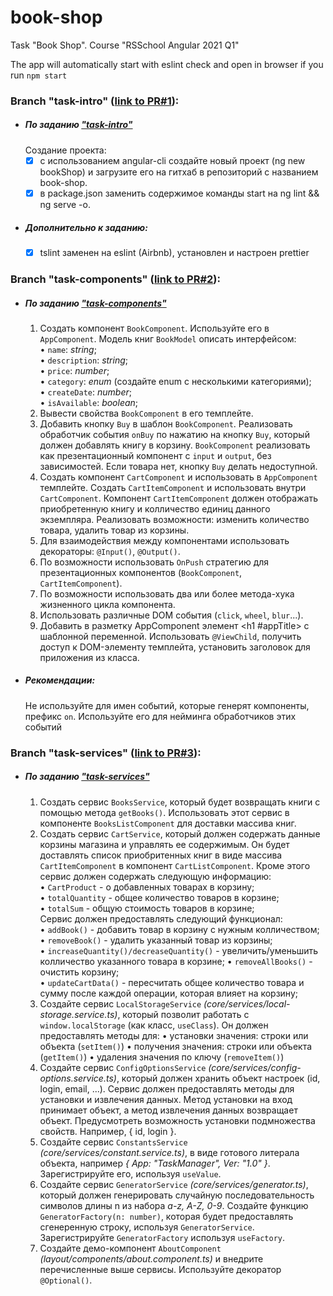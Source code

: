 # book-shop
Task "Book Shop". Course "RSSchool Angular 2021 Q1"

The app will automatically start with eslint check and open in browser if you run `npm start`

### Branch "task-intro" ([link to PR#1](https://github.com/Musmen/book-shop/pull/1)):
  - ##### По заданию ["task-intro"](https://github.com/rolling-scopes-school/tasks/blob/master/tasks/angular-new/angular-intro.md)
    Создание проекта:
    - [x] с использованием angular-cli создайте новый проект (ng new bookShop) и загрузите его на гитхаб в репозиторий с названием book-shop.
    - [x] в package.json заменить содержимое команды start на ng lint && ng serve -o.
  - ##### Дополнительно к заданию:
    - [x] tslint заменен на eslint (Airbnb), установлен и настроен prettier
 
### Branch "task-components" ([link to PR#2](https://github.com/Musmen/book-shop/pull/2)):
  - ##### По заданию ["task-components"](https://github.com/rolling-scopes-school/tasks/blob/master/tasks/angular-new/angular-components.md)

    1. Создать компонент `BookComponent`. Используйте его в `AppComponent`. Модель книг `BookModel` описать интерфейсом:  
      • `name`: _string_;  
      • `description`: _string_;  
      • `price`: _number_;  
      • `category`: _enum_ (создайте enum с несколькими категориями);  
      • `createDate`: _number_;  
      • `isAvailable`: _boolean_;
    2. Вывести свойства `BookComponent` в его темплейте. 
    3. Добавить кнопку `Buy` в шаблон `BookComponent`. Реализовать обработчик события `onBuy` по нажатию на кнопку `Buy`, который должен добавлять книгу в корзину. `BookComponent` реализовать как презентационный компонент с `input` и `output`, без зависимостей. Если товара нет, кнопку `Buy` делать недоступной.
    4. Создать компонент `CartComponent` и использовать в `AppComponent` темплейте. Создать `CartItemComponent` и использовать внутри `CartComponent`. Компонент `CartItemComponent` должен отображать приобретенную книгу и колличество единиц данного экземпляра. Реализовать возможности: изменить количество товара, удалить товар из корзины.
    5. Для взаимодействия между компонентами использовать декораторы: `@Input()`, `@Output()`.
    6. По возможности использовать `OnPush` стратегию для презентационных компонентов (`BookComponent`, `CartItemComponent`).
    7. По возможности использовать два или более метода-хука жизненного цикла компонента.
    8. Использовать различные DOM события (`click`, `wheel`, `blur`...).
    9. Добавить в разметку AppComponent элемент <h1 #appTitle></h1> с шаблонной переменной. Использовать `@ViewChild`, получить доступ к DOM-элементу темплейта, установить заголовок для приложения из класса.
  - ##### Рекомендации:
    Не используйте для имен событий, которые генерят компоненты, префикс `on`. Используйте его для нейминга обработчиков этих событий

### Branch "task-services" ([link to PR#3](https://github.com/Musmen/book-shop/pull/3)):
  - ##### По заданию ["task-services"](https://github.com/rolling-scopes-school/tasks/blob/master/tasks/angular-new/angular-services-di.md)
    1. Создать сервис `BooksService`, который будет возвращать книги с помощью метода `getBooks()`. Использовать этот сервис в компоненте `BooksListComponent` для доставки массива книг.
    2. Создать сервис `CartService`, который должен содержать данные корзины магазина и управлять ее содержимым. Он будет доставлять список приобритенных книг в виде массива `CartItemComponent` в компонент `CartListComponent`. Кроме этого сервис должен содержать следующую информацию:  
        • `CartProduct` - о добавленных товарах в корзину;  
        • `totalQuantity` - общее количество товаров в корзине;  
        • `totalSum` - общую стоимость товаров в корзине;  
      Сервис должен предоставлять следующий функционал:  
        • `addBook()` - добавить товар в корзину с нужным колличеством;  
        • `removeBook()` - удалить указанный товар из корзины;  
        • `increaseQuantity()/decreaseQuantity()` - увеличить/уменьшить колличество указанного товара в корзине;
      • `removeAllBooks()` - очистить корзину;  
        • `updateCartData()` - пересчитать общее количество товара и сумму после каждой операции, которая влияет на корзину;
    3. Создайте сервис `LocalStorageService` _(core/services/local-storage.service.ts)_, который позволит работать
      с `window.localStorage` (как класс, `useClass`).
      Он должен предоставлять методы для:
      • установки значения: строки или объекта (`setItem()`)
      • получения значения: строки или объекта (`getItem()`)
      • удаления значения по ключу (`removeItem()`)
    4. Создайте сервис `ConfigOptionsService` _(core/services/config-options.service.ts)_, который должен хранить объект настроек (id, login, email, ...). Сервис должен предоставлять методы для установки и извлечения данных. Метод установки на вход принимает объект, а метод извлечения данных возвращает объект. Предусмотреть возможность установки подмножества свойств. Например, { id, login }.
    5. Создайте сервис `ConstantsService` _(core/services/constant.service.ts)_, в виде готового литерала объекта, например _{ App: "TaskManager", Ver: "1.0" }_. Зарегистрируйте его, используя `useValue`.
    6. Создайте сервис `GeneratorService` _(core/services/generator.ts)_, который должен генерировать случайную последовательность символов длины n из набора _a-z, A-Z, 0-9_. Создайте функцию `GeneratorFactory(n: number)`, которая будет предоставлять сгенеренную строку, используя `GeneratorService`. Зарегистрируйте `GeneratorFactory` используя `useFactory`.
    7. Создайте демо-компонент `AboutComponent` _(layout/components/about.component.ts)_ и внедрите перечисленные выше сервисы. Используйте декоратор `@Optional()`.